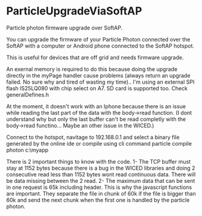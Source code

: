 # ParticleUpgradeViaSoftAP
Particle photon firmware upgrade over SoftAP.

You can upgrade the firmware of your Particle Photon connected over the SoftAP with a computer or Android phone connected to the SoftAP hotspot.

This is useful for devices that are off grid and needs firmware upgrade.

An exernal memory is required to do this because doing the upgrade directly in the myPage handler cause problems (always return an upgrade failed. No sure why and tired of wasting my time)..
I'm using an external SPI flash IS25LQ080 with chip select on A7. SD card is supported too. Check generalDefines.h

At the moment, it doesn't work with an Iphone because there is an issue while reading the last part of the data with the body->read function. (I dont understand why but only the last buffer can't be read completly with the body->read functino... Maybe an other issue in the WICED.)

Connect to the hotspot, navitage to 192.168.0.1 and select a binary file generated by the online ide or compile using cli command particle compile photon c:\myapp 

There is 2 important things to know with the code.
1- The TCP buffer must stay at 1152 bytes because there is a bug in the WICED libraries and doing 2 consecutive read less than 1152 bytes wont read continuous data. There will be data missing between the 2 read.
2- The maximum data that can be sent in one request is 65k including header. This is why the javascript functions are important. They separate the file in chunk of 60k if the file is bigger than 60k and send the next chunk when the first one is handled by the particle photon.